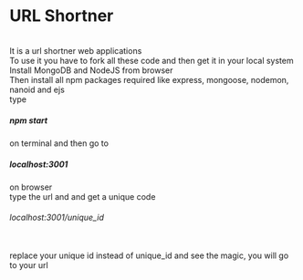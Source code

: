 # URL Shortner
<br>
It is a url shortner web applications<br>
To use it you have to fork all these code and then get it in your local system<br>
Install MongoDB and NodeJS from browser<br>
Then install all npm packages required like express, mongoose, nodemon, nanoid and ejs<br>
type <h5>npm start</h5> on terminal and then go to <h5>localhost:3001</h5> on browser<br>
type the url and and get a unique code<br>
<h6>localhost:3001/unique_id</h6><br>
replace your unique id instead of unique_id and see the magic, you will go to your url<br>
